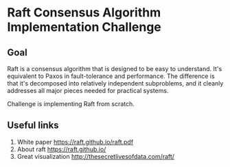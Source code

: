 # Raft Consensus Algorithm Implementation Challenge

## Goal

Raft is a consensus algorithm that is designed to be easy to understand. It's equivalent to Paxos in fault-tolerance and performance. The difference is that it's decomposed into relatively independent subproblems, and it cleanly addresses all major pieces needed for practical systems.

Challenge is implementing Raft from scratch.

## Useful links

1. White paper https://raft.github.io/raft.pdf
2. About raft https://raft.github.io/
3. Great visualization http://thesecretlivesofdata.com/raft/